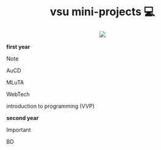 <h1 align="center">
  vsu mini-projects  &#128187
</h1>

<h3 align="center">
  <img src="https://i.pinimg.com/originals/48/a0/37/48a037b61ac1dbd4bd2bf90f8e99613d.gif">
</h3>

**first year**
>[!NOTE]
> AuCD
>
> MLuTA
>
> WebTech 
>
> introduction to programming (VVP)

**second year**
> [!IMPORTANT]
> BD
